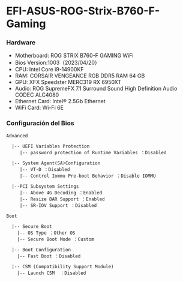 # EFI-ASUS-ROG-Strix-B760-F-Gaming

### Hardware

- Motherboard: ROG STRIX B760-F GAMING WiFi
- Bios Version:1003（2023/04/20）
- CPU: Intel Core i9-14900KF
- RAM: CORSAIR VENGEANCE RGB DDR5 RAM 64 GB
- GPU: XFX Speedster MERC319 RX 6950XT
- Audio: ROG SupremeFX 7.1 Surround Sound High Definition Audio CODEC ALC4080
- Ethernet Card: Intel® 2.5Gb Ethernet
- WiFi Card: Wi-Fi 6E



### Configuración del Bios

```
Advanced

  |-- UEFI Variables Protection
     |-- password protection of Runtime Variables ：Disabled
     
  |-- System Agent(SA)Configuration
     |-- VT-D ：Disabled
     |-- Control Iommu Pre-boot Behavior ：Disable IOMMU
	   
  |--PCI Subsystem Settings
     |-- Above 4G Decoding ：Enabled
     |-- Resize BAR Support ：Enabled
     |-- SR-IOV Support ：Disabled
   
Boot

  |-- Secure Boot
    |-- OS Type ：Other OS
    |-- Secure Boot Mode ：Custom
      
  |-- Boot Configuration
    |-- Fast Boot ：Disabled
      
  |-- CSM (Compatibility Support Module)
    |-- Launch CSM  ：Disabled
```
